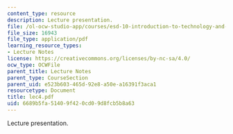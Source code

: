 ```yaml
---
content_type: resource
description: Lecture presentation.
file: /ol-ocw-studio-app/courses/esd-10-introduction-to-technology-and-policy-fall-2006/6689b5fa51409f420cd09d8fcb5b8a63_lec4.pdf
file_size: 16943
file_type: application/pdf
learning_resource_types:
- Lecture Notes
license: https://creativecommons.org/licenses/by-nc-sa/4.0/
ocw_type: OCWFile
parent_title: Lecture Notes
parent_type: CourseSection
parent_uid: e523b603-465d-92e8-a50e-a16391f3aca1
resourcetype: Document
title: lec4.pdf
uid: 6689b5fa-5140-9f42-0cd0-9d8fcb5b8a63
---
```

Lecture presentation.